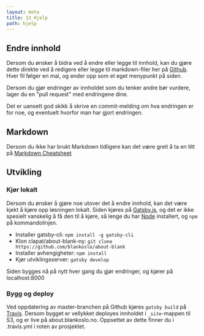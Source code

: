 ```yaml
---
layout: meta
title: 13 Hjelp
path: hjelp
---
```


## Endre innhold

Dersom du ønsker å bidra ved å endre eller legge til innhold, kan du gjøre dette direkte ved å redigere eller legge til markdown-filer her på [Github](https://github.com/blankoslo/about-blank/tree/master/src/content). Hver fil følger en mal, og ender opp som et eget menypunkt på siden.

Dersom du gjør endringer av innholdet som du tenker andre bør vurdere, lager du en "pull request" med endringene dine.

Det er uansett god skikk å skrive en commit-melding om hva endringen er for noe, og eventuelt hvorfor man har gjort endringen.

## Markdown

Dersom du ikke har brukt Markdown tidligere kan det være greit å ta en titt på [Markdown Cheatsheet](https://github.com/adam-p/markdown-here/wiki/Markdown-Cheatsheet)

## Utvikling

### Kjør lokalt

Dersom du ønsker å gjøre noe utover det å endre innhold, kan det være kjekt å kjøre opp løsningen lokalt. Siden kjøres på [Gatsby.js](http://www.gatsbyjs.org/), og det er ikke spesielt vanskelig å få den til å kjøre, så lenge du har [Node](https://nodejs.org/) installert, og ```npm``` på kommandolinjen.

- Installer gatsby-cli: ```npm install -g gatsby-cli```
- Klon clapat/about-blank-ny: ```git clone https://github.com/blankoslo/about-blank```
- Installer avhengigheter: ```npm install```
- Kjør utviklingsserver: ```gatsby develop```

Siden bygges nå på nytt hver gang du gjør endringer, og kjører på localhost:8000

### Bygg og deploy

Ved oppdatering av master-branchen på Github kjøres ```gatsby build``` på [Travis](https://travis-ci.org/blankoslo/about-blank). Dersom bygget er vellykket deployes innholdet i `_site`-mappen til S3, og er live på about.blankoslo.no. Oppsettet av dette finner du i .travis.yml i roten av prosjektet.
